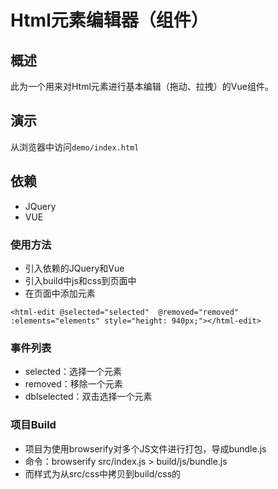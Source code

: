 # Html元素编辑器（组件）
## 概述
此为一个用来对Html元素进行基本编辑（拖动、拉拽）的Vue组件。

## 演示
从浏览器中访问`demo/index.html`

## 依赖
* JQuery
* VUE

### 使用方法
* 引入依赖的JQuery和Vue
* 引入build中js和css到页面中
* 在页面中添加元素
```
<html-edit @selected="selected"  @removed="removed" :elements="elements" style="height: 940px;"></html-edit>
```

### 事件列表
* selected：选择一个元素
* removed：移除一个元素
* dblselected：双击选择一个元素

### 项目Build
* 项目为使用browserify对多个JS文件进行打包，导成bundle.js
* 命令：browserify src/index.js > build/js/bundle.js
* 而样式为从src/css中拷贝到build/css的